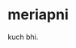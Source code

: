 # meriapni
kuch bhi.
<?php
echo "i am on git hub";
echo "relax";
echo "waqas edit oc may 17 2016";
echo "yes i am rebel";

?>
